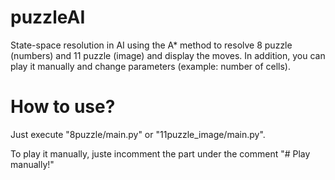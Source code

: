 # puzzleAI
State-space resolution in AI using the A* method to resolve 8 puzzle (numbers) and 11 puzzle (image) and display the moves.
In addition, you can play it manually and change parameters (example: number of cells).

# How to use?
Just execute "8puzzle/main.py" or "11puzzle_image/main.py".

To play it manually, juste incomment the part under the comment "# Play manually!"
